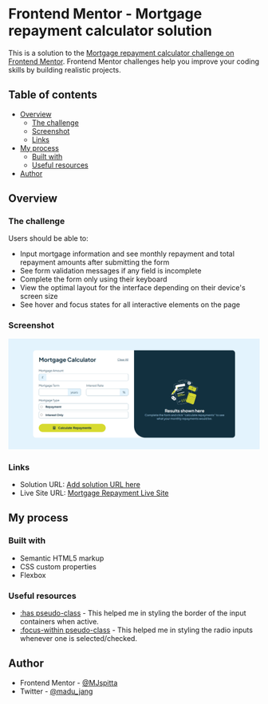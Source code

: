 # Frontend Mentor - Mortgage repayment calculator solution

This is a solution to the [Mortgage repayment calculator challenge on Frontend Mentor](https://www.frontendmentor.io/challenges/mortgage-repayment-calculator-Galx1LXK73). Frontend Mentor challenges help you improve your coding skills by building realistic projects. 

## Table of contents

- [Overview](#overview)
  - [The challenge](#the-challenge)
  - [Screenshot](#screenshot)
  - [Links](#links)
- [My process](#my-process)
  - [Built with](#built-with)
  - [Useful resources](#useful-resources)
- [Author](#author)


## Overview

### The challenge

Users should be able to:

- Input mortgage information and see monthly repayment and total repayment amounts after submitting the form
- See form validation messages if any field is incomplete
- Complete the form only using their keyboard
- View the optimal layout for the interface depending on their device's screen size
- See hover and focus states for all interactive elements on the page

### Screenshot

![](./assets/images/screenshot.png)

### Links

- Solution URL: [Add solution URL here](https://your-solution-url.com)
- Live Site URL: [Mortgage Repayment Live Site](https://mjspitta.github.io/mortgage-repayment-calculator1/)

## My process

### Built with

- Semantic HTML5 markup
- CSS custom properties
- Flexbox


### Useful resources

- [:has pseudo-class](https://developer.mozilla.org/en-US/docs/Web/CSS/:has) - This helped me in styling the border of the input containers when active.
- [:focus-within pseudo-class](https://developer.mozilla.org/en-US/docs/Web/CSS/:focus-within) - This helped me in styling the radio inputs whenever one is selected/checked.


## Author

- Frontend Mentor - [@MJspitta](https://www.frontendmentor.io/profile/MJspitta)
- Twitter - [@madu_jang](https://x.com/madu_jang)


